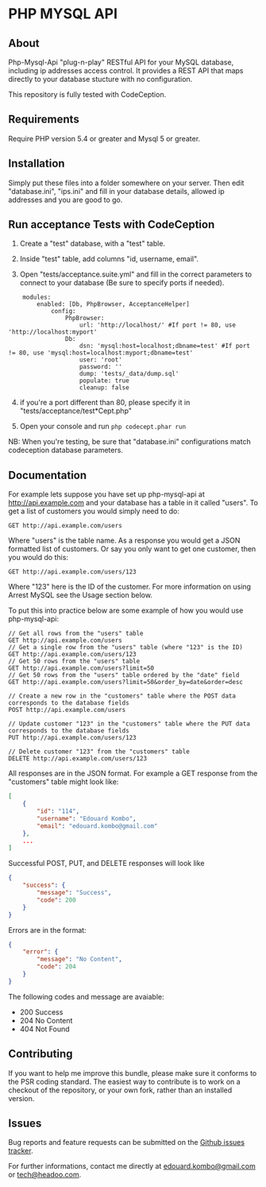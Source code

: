 PHP MYSQL API
=============

About
-----

Php-Mysql-Api "plug-n-play" RESTful API for your MySQL database, including ip addresses access control.
It provides a REST API that maps directly to your database stucture with no configuration.

This repository is fully tested with CodeCeption.


Requirements
------------

Require PHP version 5.4 or greater and Mysql 5 or greater.


Installation
------------

Simply put these files into a folder somewhere on your server. Then edit "database.ini", "ips.ini" and fill in your database details, allowed ip addresses and you are good to go.


Run acceptance Tests with CodeCeption
-------------------------------------

1. Create a "test" database, with a "test" table.

2. Inside "test" table, add columns "id, username, email".

3. Open "tests/acceptance.suite.yml" and fill in the correct parameters to connect to your database (Be sure to specify ports if needed).
```
    modules:
        enabled: [Db, PhpBrowser, AcceptanceHelper]
            config:
                PhpBrowser:
                    url: 'http://localhost/' #If port != 80, use 'http://localhost:myport'
                Db:
                    dsn: 'mysql:host=localhost;dbname=test' #If port != 80, use 'mysql:host=localhost:myport;dbname=test'
                    user: 'root'
                    password: ''
                    dump: 'tests/_data/dump.sql'
                    populate: true
                    cleanup: false
```     

4. if you're a port different than 80, please specify it in "tests/acceptance/test*Cept.php"

5. Open your console and run
```php codecept.phar run```

NB: When you're testing, be sure that "database.ini" configurations match codeception database parameters.


Documentation
-------------

For example lets suppose you have set up php-mysql-api at http://api.example.com and your database has a table in it called "users". To get a list of customers you would simply need to do:

```GET http://api.example.com/users```

Where "users" is the table name. As a response you would get a JSON formatted list of customers. Or say you only want to get one customer, then you would do this:

```GET http://api.example.com/users/123```

Where "123" here is the ID of the customer. For more information on using Arrest MySQL see the Usage section below.

To put this into practice below are some example of how you would use php-mysql-api:

```
// Get all rows from the "users" table
GET http://api.example.com/users
// Get a single row from the "users" table (where "123" is the ID)
GET http://api.example.com/users/123
// Get 50 rows from the "users" table
GET http://api.example.com/users?limit=50
// Get 50 rows from the "users" table ordered by the "date" field
GET http://api.example.com/users?limit=50&order_by=date&order=desc

// Create a new row in the "customers" table where the POST data corresponds to the database fields
POST http://api.example.com/users

// Update customer "123" in the "customers" table where the PUT data corresponds to the database fields
PUT http://api.example.com/users/123

// Delete customer "123" from the "customers" table
DELETE http://api.example.com/users/123
```

All responses are in the JSON format. For example a GET response from the "customers" table might look like:

```json
[
    {
        "id": "114",
        "username": "Edouard Kombo",
        "email": "edouard.kombo@gmail.com"
    },
    ...
]
```

Successful POST, PUT, and DELETE responses will look like

```json
{
    "success": {
        "message": "Success",
        "code": 200
    }
}
```

Errors are in the format:

```json
{
    "error": {
        "message": "No Content",
        "code": 204
    }
}
```

The following codes and message are avaiable:

* 200 Success
* 204 No Content
* 404 Not Found


Contributing
-------------

If you want to help me improve this bundle, please make sure it conforms to the PSR coding standard. The easiest way to contribute is to work on a checkout of the repository, or your own fork, rather than an installed version.



Issues
------

Bug reports and feature requests can be submitted on the [Github issues tracker](https://github.com/headoo/php-mysql-api/issues).

For further informations, contact me directly at edouard.kombo@gmail.com or tech@headoo.com.
